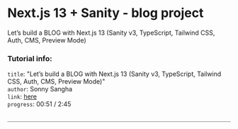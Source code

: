 # Next.js 13 + Sanity - blog project

Let’s build a BLOG with Next.js 13 (Sanity v3, TypeScript, Tailwind CSS, Auth, CMS, Preview Mode)

### Tutorial info:

`title`: "Let’s build a BLOG with Next.js 13 (Sanity v3, TypeScript, Tailwind CSS, Auth, CMS, Preview Mode)" <br>
`author`: Sonny Sangha <br>
`link`: [here](https://www.youtube.com/watch?v=x3fCEPFgUSM&ab_channel=SonnySangha) <br>
`progress`: 00:51 / 2:45<br>

<br>
<div style="border-bottom: 1px solid grey"></div>
<br>